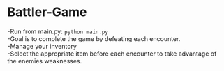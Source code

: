﻿# Battler-Game

-Run from main.py: `python main.py` <br>
-Goal is to complete the game by defeating each encounter. <br>
-Manage your inventory <br>
-Select the appropriate item before each encounter to take advantage of the enemies weaknesses. <br>
